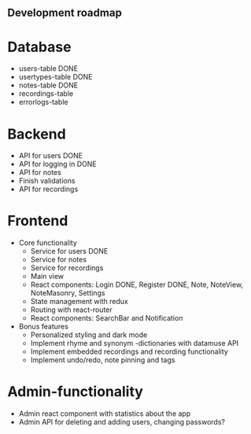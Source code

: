 ## Development roadmap

# Database
- users-table DONE
- usertypes-table DONE
- notes-table DONE
- recordings-table
- errorlogs-table

# Backend
- API for users DONE
- API for logging in DONE
- API for notes
- Finish validations
- API for recordings

# Frontend
- Core functionality
    - Service for users DONE
    - Service for notes 
    - Service for recordings
    - Main view
    - React components: Login DONE, Register DONE, Note, NoteView, NoteMasonry, Settings 
    - State management with redux
    - Routing with react-router
    - React components: SearchBar and Notification
- Bonus features
    - Personalized styling and dark mode
    - Implement rhyme and synonym -dictionaries with datamuse API
    - Implement embedded recordings and recording functionality
    - Implement undo/redo, note pinning and tags 
    
# Admin-functionality
- Admin react component with statistics about the app
- Admin API for deleting and adding users, changing passwords?